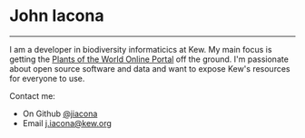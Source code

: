 # John Iacona
---

I am a developer in biodiversity informaticics at Kew. My main focus is getting the
[Plants of the World Online Portal](https://github.com/RBGKew/powop) off the ground. I'm
passionate about open source software and data and want to expose Kew's resources for
everyone to use.

Contact me:

* On Github [@jiacona](https://github.com/jiacona)
* Email [j.iacona@kew.org](mailto:j.iacona@kew.org)
